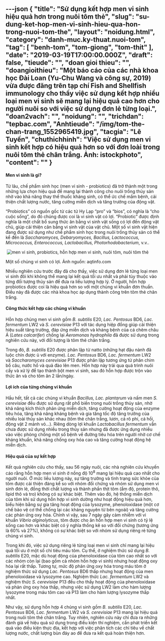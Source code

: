 ---json
{
    "title": "Sử dụng kết hợp men vi sinh hiệu quả hơn trong nuôi tôm thẻ",
    "slug": "su-dung-ket-hop-men-vi-sinh-hieu-qua-hon-trong-nuoi-tom-the",
    "layout": "noidung.html",
    "category": "danh-muc.ky-thuat.nuoi-tom",
    "tag": [
        "benh-tom",
        "tom-giong",
        "tom-thit"
    ],
    "date": "2019-03-19T17:00:00.000Z",
    "draft": false,
    "tieude": "",
    "doan gioi thieu": "",
    "doangioithieu": "Một báo cáo của các nhà khoa học Đài Loan (Yu-Chu Wang và công sự, 2019) vừa được đăng trên tạp chí Fish and Shellfish immunology cho thấy việc sử dụng kết hợp nhiều loại men vi sinh sẽ mang lại hiệu quả cao hơn cho người nuôi so với việc sử dụng đơn lẻ từng loại.",
    "doan2vach": "",
    "noidung": "",
    "trichdan": "tepbac.com",
    "Anhtieude": "/img/tom-the-chan-trang_1552965419.jpg",
    "tacgia": "Lê Tuyến",
    "chuthichhinh": "Việc sử dụng men vi sinh kết hợp có hiệu quả hơn so với đơn loài trong nuôi tôm thẻ chân trắng. Ảnh: istockphoto",
    "__content__": ""
}
---
<h4>Men vi sinh l&agrave; g&igrave;?</h4>

<p>Từ l&acirc;u, chế phẩm sinh học (men vi sinh - probiotics) đ&atilde; trở th&agrave;nh một trong những lựa chọn hiệu quả để mang lại th&agrave;nh c&ocirc;ng cho nu&ocirc;i trồng thủy sản nhờ v&agrave;o khả năng thay thế thuốc kh&aacute;ng sinh, c&oacute; thể ức chế mầm bệnh, cải thiện chất lượng nước, tăng cường miễn dịch v&agrave; tăng trưởng của động vật.</p>

<p>&ldquo;Probiotics&rdquo; c&oacute; nguồn gốc từ c&aacute;c từ Hy Lạp &ldquo;pro&rdquo; v&agrave; &ldquo;bios&rdquo;, c&oacute; nghĩa l&agrave; &ldquo;cho cuộc sống&rdquo;, do đ&oacute; ch&uacute;ng được coi l&agrave; vi sinh vật c&oacute; lợi. &ldquo;Probiotic&rdquo; được định nghĩa l&agrave; một chất bổ sung thức ăn bằng vi sinh vật sống c&oacute; lợi đến động vật chủ, gi&uacute;p cải thiện c&acirc;n bằng vi sinh vật của vật chủ. Một số vi sinh vật hiện đang được sử dụng như chế phẩm sinh học trong nu&ocirc;i trồng thủy sản c&oacute; thể kể đến l&agrave;&nbsp;<em>Saccharomyces, Debaryomyces, Bacillus, Lactococcus, Micrococcus, Enterococcus, Lactobacillus, Photorhodobacterium</em>, v.v..</p>

<p>&nbsp;<img alt="men vi sinh, probiotics, hỗn hợp men vi sinh, nuôi tôm, nuôi tôm thẻ" src="https://tepbac.com/upload/images/2019/03/probiotic-trong-nuoi-tom_1552964460.jpg" title="men vi sinh, probiotics, hỗn hợp men vi sinh, nuôi tôm, nuôi tôm thẻ" /></p>

<p>Một số chủng vi sinh c&oacute; lợi. Ảnh nguồn: aqtinfo.com</p>

<p>Nhiều nghi&ecirc;n cứu trước đ&acirc;y đ&atilde; cho thấy, việc sử dụng đơn lẻ từng loại men vi sinh đ&ocirc;i khi kh&ocirc;ng thể mang lại kết quả tối ưu nhất v&agrave; phải t&ugrave;y thuộc v&agrave;o từng đối tượng thủy sản để đưa ra liều lượng hợp l&yacute;. Ở người, hỗn hợp probiotics được coi l&agrave; hiệu quả hơn so với một chủng vi khuẩn đơn thuần. Điều n&agrave;y đ&atilde; được c&aacute;c nh&agrave; khoa học &aacute;p dụng th&agrave;nh c&ocirc;ng tr&ecirc;n t&ocirc;m thẻ ch&acirc;n trắng.</p>

<h4>C&ocirc;ng thức kết hợp c&aacute;c chủng vi khuẩn</h4>

<p>Hỗn hợp chủng men vi sinh gồm&nbsp;<em>B. subtilis</em>&nbsp;E20,&nbsp;<em>Lac. Pentosus</em>&nbsp;BD6,&nbsp;<em>Lac. fermentum</em>&nbsp;LW2 v&agrave;&nbsp;<em>S. cerevisiae</em>&nbsp;P13 với t&aacute;c dụng hiệp đồng gi&uacute;p cải thiện hiệu suất tăng trưởng, đ&aacute;p ứng miễn dịch v&agrave; kh&aacute;ng bệnh của c&aacute; chẽm ch&acirc;u &Aacute; (<em>Lates calcarifer</em>) chống lại&nbsp;<em>Aeromonas hydrophila</em>&nbsp;đ&atilde; được sử dụng trong nghi&ecirc;n cứu n&agrave;y, với đối tượng l&agrave; t&ocirc;m thẻ ch&acirc;n trắng.</p>

<p>Trong đ&oacute;,&nbsp;<em>B. subtilis</em>&nbsp;E20 được ph&acirc;n lập từ natto (những hạt đậu n&agrave;nh đ&atilde; luộc ch&iacute;n được ủ với enzyme).&nbsp;<em>Lac. Pentosus</em>&nbsp;BD6,&nbsp;<em>Lac. fermentum</em>&nbsp;LW2 v&agrave;&nbsp;<em>Saccharomyces cerevisiae&nbsp;</em>P13 được ph&acirc;n lập tương ứng từ ph&acirc;n chim bồ c&acirc;u, nước hồ v&agrave; quả đ&agrave;o l&ecirc;n men. Hỗn hợp n&agrave;y trải qua qu&aacute; tr&igrave;nh nu&ocirc;i cấy v&agrave; xử l&yacute; để tạo th&agrave;nh bột men vi sinh, sau đ&oacute; hỗn hợp được trộn v&agrave;o thức ăn v&agrave; cho t&ocirc;m ăn 2 lần/ng&agrave;y.</p>

<h4>Lợi &iacute;ch của từng chủng vi khuẩn</h4>

<p>Hầu hết, tất cả c&aacute;c chủng vi khuẩn&nbsp;<em>Bacillus, Lac. plantarum</em>&nbsp;v&agrave; nấm men&nbsp;<em>S. cerevisiae</em>&nbsp;đều được sử dụng rất phổ biến trong nu&ocirc;i trồng thủy sản, nhờ khả năng k&iacute;ch th&iacute;ch phản ứng miễn dịch, tăng cường hoạt động của enzyme ti&ecirc;u h&oacute;a, tăng khả năng kh&aacute;ng bệnh v&agrave; gia tăng tốc độ tăng trưởng của nhiều lo&agrave;i thủy sản kh&aacute;c nhau (t&ocirc;m thẻ ch&acirc;n trắng, lươn, c&aacute; r&ocirc; phi, c&aacute; hồi, động vật 2 mảnh vỏ&hellip;). Ri&ecirc;ng d&ograve;ng lợi khuẩn&nbsp;<em>Lactobacillus fermentum</em>&nbsp;vẫn chưa được sử dụng nhiều trong thủy sản nhưng đ&atilde; được ứng dụng nhiều v&agrave;o việc ph&ograve;ng chống một số bệnh về đường ti&ecirc;u h&oacute;a tr&ecirc;n người nhờ cơ chế kh&aacute;ng khuẩn, khả năng chống oxy h&oacute;a cao v&agrave; tăng cường hoạt động hệ miễn dịch.</p>

<h4>Hiệu quả của sự kết hợp</h4>

<p>Kết quả nghi&ecirc;n cứu cho thấy, sau 56 ng&agrave;y nu&ocirc;i, c&aacute;c nh&agrave; nghi&ecirc;n cứu khuyến c&aacute;o rằng hỗn hợp men vi sinh ở nồng độ 10<sup>8</sup>&nbsp;mang lại hiệu quả cao nhất cho người nu&ocirc;i. Ở mức liều lượng n&agrave;y, sự tăng trưởng v&agrave; t&igrave;nh trạng sức khỏe của t&ocirc;m được cải thiện đ&aacute;ng kể so với nh&oacute;m đối chứng v&agrave; nh&oacute;m sử dụng men vi sinh đơn lẻ, đồng thời chất lượng v&agrave; th&agrave;nh phần thịt t&ocirc;m (ẩm độ, protein th&ocirc;, lipid th&ocirc; v&agrave; tro) kh&ocirc;ng c&oacute; sự kh&aacute;c biệt. Th&ecirc;m v&agrave;o đ&oacute;, hệ thống miễn dịch của t&ocirc;m khi sử dụng hỗn hợp vi sinh dường như hoạt động hiệu quả hơn, biểu hiện bằng sự gia tăng hoạt động của lysozyme, phenoloxidase (một cơ chế bảo vệ cơ thể chống lại c&aacute;c kh&aacute;ng nguy&ecirc;n từ b&ecirc;n ngo&agrave;i) v&agrave; tăng cường c&aacute;c phản ứng oxy h&oacute;a. Ch&iacute;nh v&igrave; vậy, sau 7 ng&agrave;y g&acirc;y cảm nhiễm với vi khuẩn&nbsp;<em>Vibrio alginolyticus</em>, t&ocirc;m được cho ăn hỗn hợp men vi sinh c&oacute; tỷ lệ sống cao hơn v&agrave; kh&aacute;c biệt c&oacute; &yacute; nghĩa thống k&ecirc; so với đối chứng (tương ứng l&agrave; 60% v&agrave; 27%), kh&ocirc;ng c&oacute; sự kh&aacute;c biệt so với nh&oacute;m sử dụng ri&ecirc;ng rẻ từng chủng vi sinh.</p>

<p>Trong khi đ&oacute;, việc sử dụng ri&ecirc;ng lẻ từng loại men vi sinh chỉ mang lại hiệu quả tối ưu ở một số chỉ ti&ecirc;u m&aacute;u t&ocirc;m. Cụ thể, ở nghiệm thức sử dụng&nbsp;<em>B. subtilis&nbsp;</em>E20, mặc d&ugrave; hoạt động của phenoloxidase của t&ocirc;m cao nhất so với c&aacute;c nh&oacute;m c&ograve;n lại (bao gồm cả nh&oacute;m hỗn hợp vi sinh) nhưng hoạt động oxy h&oacute;a lại rất thấp. Tương tự, mức độ phản ứng oxy h&oacute;a trong m&aacute;u t&ocirc;m ở nghiệm thức sử dụng&nbsp;<em>Lac. Pentosus</em>&nbsp;BD6 thấp nhưng hoạt động của men phenoloxidase v&agrave; lysozyme cao. Nghiệm thức&nbsp;<em>Lac. fermentum</em>&nbsp;LW2 v&agrave; nghiệm thức&nbsp;<em>S. cerevisiae</em>&nbsp;P13 đều cho thấy hoạt động của phenoloxidase v&agrave; phản ứng oxy h&oacute;a thấp, nhưng việc sử dụng LW2 l&agrave;m cho h&agrave;m lượng lysozyme trong m&aacute;u t&ocirc;m cao v&agrave; P13 l&agrave;m cho h&agrave;m lượng lysozyme thấp nhất.</p>

<p>Như vậy, sử dụng hỗn hợp 4 chủng vi sinh gồm&nbsp;<em>B. subtilis</em>&nbsp;E20,&nbsp;<em>Lac. Pentosus</em>&nbsp;BD6,&nbsp;<em>Lac. fermentum</em>&nbsp;LW2 v&agrave;&nbsp;<em>S. cerevisiae</em>&nbsp;P13 mang lại hiệu quả trong nu&ocirc;i t&ocirc;m thẻ ch&acirc;n trắng. Tuy nhi&ecirc;n, nghi&ecirc;n cứu n&agrave;y chỉ đưa ra những đ&aacute;nh gi&aacute; về hiệu quả sử dụng trong điều kiện th&iacute; nghiệm, cần ph&aacute;t triển kết quả v&agrave;o điều kiện thực địa, kết hợp với việc ph&acirc;n t&iacute;ch c&aacute;c chỉ ti&ecirc;u về chất lượng nước, chất lượng b&ugrave;n đ&aacute;y ao để đưa ra kết quả ho&agrave;n thiện hơn.</p>
